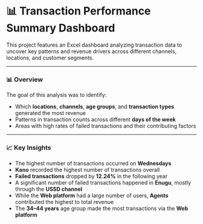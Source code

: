 # 📊 Transaction Performance Summary Dashboard

This project features an Excel dashboard analyzing transaction data to uncover key patterns and revenue drivers across different channels, locations, and customer segments.

---

### 📊 Overview

The goal of this analysis was to identify:
- Which **locations**, **channels**, **age groups**, and **transaction types** generated the most revenue
- Patterns in transaction counts across different **days of the week**
- Areas with high rates of failed transactions and their contributing factors

---

### 📈 Key Insights

- The highest number of transactions occurred on **Wednesdays**
- **Kano** recorded the highest number of transactions overall
- **Failed transactions** dropped by **12.24%** in the following year
- A significant number of failed transactions happened in **Enugu**, mostly through the **USSD channel**
- While the **Web platform** had a large number of users, **Agents** contributed the highest to total revenue
- The **34–44 years** age group made the most transactions via the **Web platform**
  


